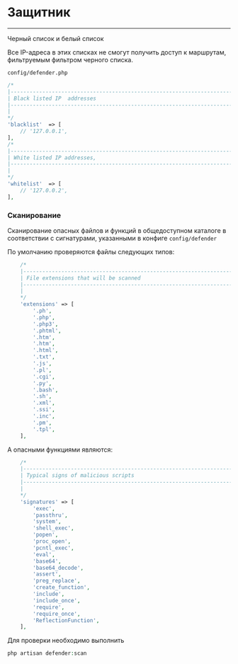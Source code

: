# Защитник
----------

Черный список и белый список

Все IP-адреса в этих списках не смогут получить доступ к маршрутам, фильтруемым фильтром черного списка.

`config/defender.php`

```php
/*
|--------------------------------------------------------------------------
| Black listed IP  addresses
|--------------------------------------------------------------------------
|
*/
'blacklist'  => [
    // '127.0.0.1',
],
/*
|--------------------------------------------------------------------------
| White listed IP addresses,
|--------------------------------------------------------------------------
|
*/
'whitelist'  => [
    // '127.0.0.2',
],
```

### Сканирование

Сканирование опасных файлов и функций в общедоступном каталоге в соответствии с сигнатурами, указанными в конфиге `config/defender`

По умолчанию проверяются файлы следующих типов:

```php
    /*
    |--------------------------------------------------------------------------
    | File extensions that will be scanned
    |--------------------------------------------------------------------------
    |
    */
    'extensions' => [
        '.ph',
        '.php',
        '.php3',
        '.phtml',
        '.htm',
        '.htm',
        '.html',
        '.txt',
        '.js',
        '.pl',
        '.cgi',
        '.py',
        '.bash',
        '.sh',
        '.xml',
        '.ssi',
        '.inc',
        '.pm',
        '.tpl',
    ],
```

А опасными функциями являются:

```php
    /*
    |--------------------------------------------------------------------------
    | Typical signs of malicious scripts
    |--------------------------------------------------------------------------
    |
    */
    'signatures' => [
        'exec',
        'passthru',
        'system',
        'shell_exec',
        'popen',
        'proc_open',
        'pcntl_exec',
        'eval',
        'base64',
        'base64_decode',
        'assert',
        'preg_replace',
        'create_function',
        'include',
        'include_once',
        'require',
        'require_once',
        'ReflectionFunction',
    ],
```

Для проверки необходимо выполнить
```php
php artisan defender:scan
```

